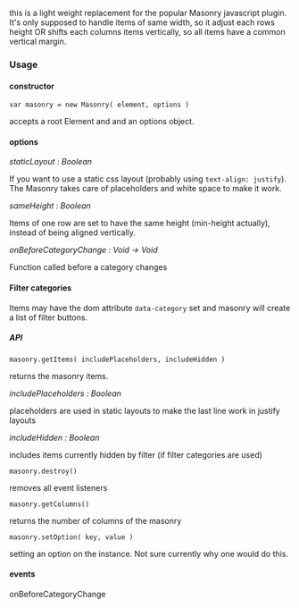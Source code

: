 this is a light weight replacement for the popular Masonry javascript plugin. It's only supposed to handle items of same width, so it adjust each rows height OR shifts each columns items vertically, so all items have a common vertical margin.

### Usage


#### constructor

`var masonry = new Masonry( element, options )`

accepts a root Element and and an options object.


#### options

*staticLayout : Boolean*

If you want to use a static css layout (probably using `text-align: justify`). The Masonry takes care of placeholders and white space to make it work.

*sameHeight : Boolean*

Items of one row are set to have the same height (min-height actually), instead of being aligned vertically.

*onBeforeCategoryChange : Void -> Void*

Function called before a category changes



#### Filter categories

Items may have the dom attribute `data-category` set and masonry will create a list of filter buttons.

##### API

`masonry.getItems( includePlaceholders, includeHidden )`

returns the masonry items.

*includePlaceholders : Boolean*

placeholders are used in static layouts to make the last line work in justify layouts

*includeHidden : Boolean*

includes items currently hidden by filter (if filter categories are used)

`masonry.destroy()`

removes all event listeners

`masonry.getColumns()`

returns the number of columns of the masonry

`masonry.setOption( key, value )`

setting an option on the instance. Not sure currently why one would do this.

#### events

onBeforeCategoryChange